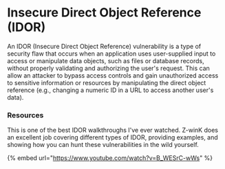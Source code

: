 # Insecure Direct Object Reference (IDOR)

An IDOR (Insecure Direct Object Reference) vulnerability is a type of security flaw that occurs when an application uses user-supplied input to access or manipulate data objects, such as files or database records, without properly validating and authorizing the user's request. This can allow an attacker to bypass access controls and gain unauthorized access to sensitive information or resources by manipulating the direct object reference (e.g., changing a numeric ID in a URL to access another user's data).

### Resources

This is one of the best IDOR walkthroughs I've ever watched. Z-winK does an excellent job covering different types of IDOR, providing examples, and showing how you can hunt these vulnerabilities in the wild yourself.&#x20;

{% embed url="https://www.youtube.com/watch?v=B_WESrC-wWs" %}

